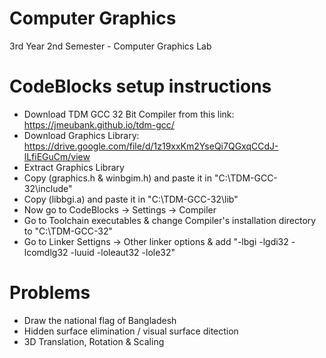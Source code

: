 # Computer Graphics
3rd Year 2nd Semester - Computer Graphics Lab

# CodeBlocks setup instructions
- Download TDM GCC 32 Bit Compiler from this link: https://jmeubank.github.io/tdm-gcc/
- Download Graphics Library: https://drive.google.com/file/d/1z19xxKm2YseQi7QGxqCCdJ-lLfiEGuCm/view
- Extract Graphics Library
- Copy (graphics.h & winbgim.h) and paste it in "C:\\TDM-GCC-32\\include"
- Copy (libbgi.a) and paste it in "C:\\TDM-GCC-32\\lib"
- Now go to CodeBlocks -> Settings -> Compiler 
- Go to Toolchain executables & change Compiler's installation directory to "C:\\TDM-GCC-32"
- Go to Linker Settigns -> Other linker options & add "-lbgi -lgdi32 -lcomdlg32 -luuid -loleaut32 -lole32"

# Problems
- Draw the national flag of Bangladesh
- Hidden surface elimination / visual surface ditection
- 3D Translation, Rotation & Scaling